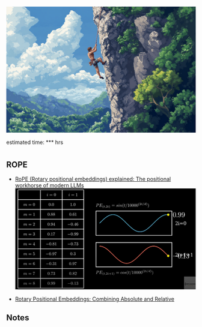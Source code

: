 ![alt text](image.png)

estimated time: *** hrs

# 

## ROPE

- [RoPE (Rotary positional embeddings) explained: The positional workhorse of modern LLMs](https://www.youtube.com/watch?v=GQPOtyITy54)
![alt text](image-1.png)


- [Rotary Positional Embeddings: Combining Absolute and Relative](https://www.youtube.com/watch?v=o29P0Kpobz0&t=82s)



## Notes

